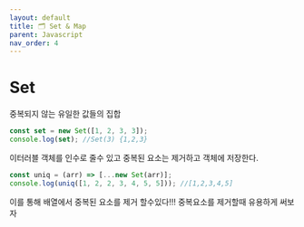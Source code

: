 ```yaml
---
layout: default
title: 🗂️ Set & Map
parent: Javascript
nav_order: 4
---
```


# Set

중복되지 않는 유일한 값들의 집합

```js
const set = new Set([1, 2, 3, 3]);
console.log(set); //Set(3) {1,2,3}
```

이터러블 객체를 인수로 줄수 있고 중복된 요소는 제거하고 객체에 저장한다.

```js
const uniq = (arr) => [...new Set(arr)];
console.log(uniq([1, 2, 2, 3, 4, 5, 5])); //[1,2,3,4,5]
```

이를 통해 배열에서 중복된 요소를 제거 할수있다!!! 중복요소를 제거할때 유용하게 써보자
